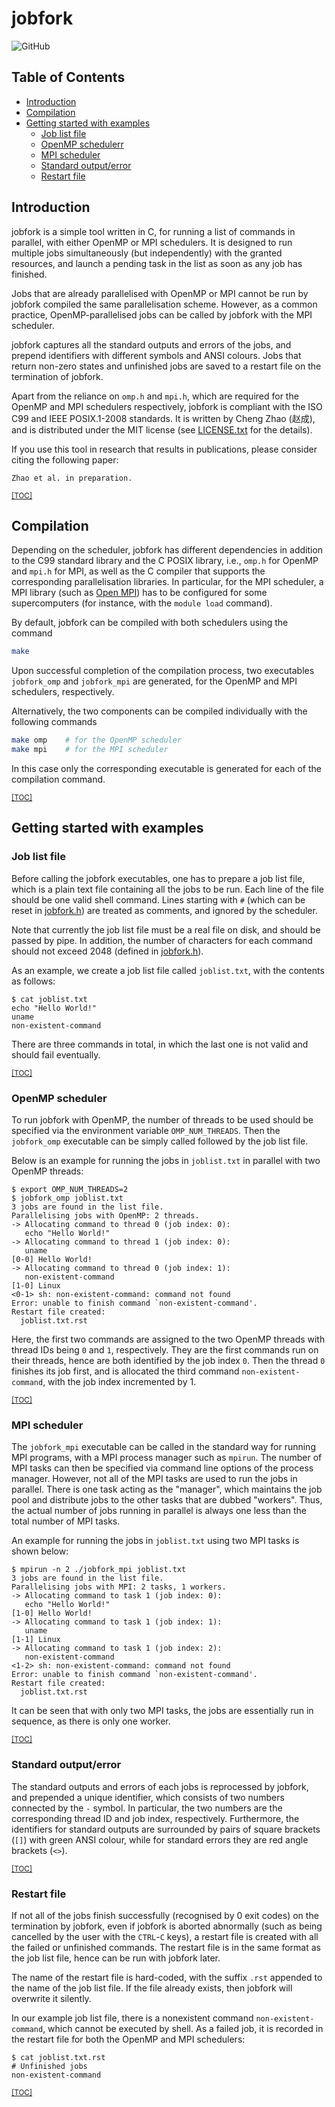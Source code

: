 # jobfork

![GitHub](https://img.shields.io/github/license/cheng-zhao/libcfg.svg)

## Table of Contents

-   [Introduction](#introduction)
-   [Compilation](#compilation)
-   [Getting started with examples](#getting-started-with-examples)
    -   [Job list file](#job-list-file)
    -   [OpenMP schedulerr](#openmp-scheduler)
    -   [MPI scheduler](#mpi-scheduler)
    -   [Standard output/error](#standard-outputerror)
    -   [Restart file](#restart-file)

## Introduction

jobfork is a simple tool written in C, for running a list of commands in parallel, with either OpenMP or MPI schedulers. It is designed to run multiple jobs simultaneously (but independently) with the granted resources, and launch a pending task in the list as soon as any job has finished.

Jobs that are already parallelised with OpenMP or MPI cannot be run by jobfork compiled the same parallelisation scheme. However, as a common practice, OpenMP-parallelised jobs can be called by jobfork with the MPI scheduler.

jobfork captures all the standard outputs and errors of the jobs, and prepend identifiers with different symbols and ANSI colours. Jobs that return non-zero states and unfinished jobs are saved to a restart file on the termination of jobfork.

Apart from the reliance on `omp.h` and `mpi.h`, which are required for the OpenMP and MPI schedulers respectively, jobfork is compliant with the ISO C99 and IEEE POSIX.1-2008 standards. It is written by Cheng Zhao (&#36213;&#25104;), and is distributed under the MIT license (see [LICENSE.txt](LICENSE.txt) for the details).

If you use this tool in research that results in publications, please consider citing the following paper:
```
Zhao et al. in preparation.
```

<small>[\[TOC\]](#table-of-contents)</small>

## Compilation

Depending on the scheduler, jobfork has different dependencies in addition to the C99 standard library and the C POSIX library, i.e., `omp.h` for OpenMP and `mpi.h` for MPI, as well as the C compiler that supports the corresponding parallelisation libraries. In particular, for the MPI scheduler, a MPI library (such as [Open MPI](https://www.open-mpi.org/)) has to be configured for some supercomputers (for instance, with the `module load` command).

By default, jobfork can be compiled with both schedulers using the command
```bash
make
```
Upon successful completion of the compilation process, two executables `jobfork_omp` and `jobfork_mpi` are generated, for the OpenMP and MPI schedulers, respectively.

Alternatively, the two components can be compiled individually with the following commands
```bash
make omp    # for the OpenMP scheduler
make mpi    # for the MPI scheduler
```
In this case only the corresponding executable is generated for each of the compilation command.

<small>[\[TOC\]](#table-of-contents)</small>

## Getting started with examples

### Job list file

Before calling the jobfork executables, one has to prepare a job list file, which is a plain text file containing all the jobs to be run. Each line of the file should be one valid shell command. Lines starting with `#` (which can be reset in [jobfork.h](jobfork.h#L55)) are treated as comments, and ignored by the scheduler.

Note that currently the job list file must be a real file on disk, and should be passed by pipe. In addition, the number of characters for each command should not exceed 2048 (defined in [jobfork.h](jobfork.h#L54)).

As an example, we create a job list file called `joblist.txt`, with the contents as follows:
```console
$ cat joblist.txt
echo "Hello World!"
uname
non-existent-command
```

There are three commands in total, in which the last one is not valid and should fail eventually.

<small>[\[TOC\]](#table-of-contents)</small>

### OpenMP scheduler

To run jobfork with OpenMP, the number of threads to be used should be specified via the environment variable `OMP_NUM_THREADS`. Then the `jobfork_omp` executable can be simply called followed by the job list file.

Below is an example for running the jobs in `joblist.txt` in parallel with two OpenMP threads:
```console
$ export OMP_NUM_THREADS=2
$ jobfork_omp joblist.txt
3 jobs are found in the list file.
Parallelising jobs with OpenMP: 2 threads.
-> Allocating command to thread 0 (job index: 0):
   echo "Hello World!"
-> Allocating command to thread 1 (job index: 0):
   uname
[0-0] Hello World!
-> Allocating command to thread 0 (job index: 1):
   non-existent-command
[1-0] Linux
<0-1> sh: non-existent-command: command not found
Error: unable to finish command `non-existent-command'.
Restart file created:
  joblist.txt.rst
```

Here, the first two commands are assigned to the two OpenMP threads with thread IDs being `0` and `1`, respectively. They are the first commands run on their threads, hence are both identified by the job index `0`. Then the thread `0` finishes its job first, and is allocated the third command `non-existent-command`, with the job index incremented by 1.

<small>[\[TOC\]](#table-of-contents)</small>

### MPI scheduler

The `jobfork_mpi` executable can be called in the standard way for running MPI programs, with a MPI process manager such as `mpirun`. The number of MPI tasks can then be specified via command line options of the process manager.
However, not all of the MPI tasks are used to run the jobs in parallel. There is one task acting as the "manager", which maintains the job pool and distribute jobs to the other tasks that are dubbed "workers". Thus, the actual number of jobs running in parallel is always one less than the total number of MPI tasks.

An example for running the jobs in `joblist.txt` using two MPI tasks is shown below:
```console
$ mpirun -n 2 ./jobfork_mpi joblist.txt
3 jobs are found in the list file.
Parallelising jobs with MPI: 2 tasks, 1 workers.
-> Allocating command to task 1 (job index: 0):
   echo "Hello World!"
[1-0] Hello World!
-> Allocating command to task 1 (job index: 1):
   uname
[1-1] Linux
-> Allocating command to task 1 (job index: 2):
   non-existent-command
<1-2> sh: non-existent-command: command not found
Error: unable to finish command `non-existent-command'.
Restart file created:
  joblist.txt.rst
```

It can be seen that with only two MPI tasks, the jobs are essentially run in sequence, as there is only one worker.

<small>[\[TOC\]](#table-of-contents)</small>

### Standard output/error

The standard outputs and errors of each jobs is reprocessed by jobfork, and prepended a unique identifier, which consists of two numbers connected by the `-` symbol. In particular, the two numbers are the corresponding thread ID and job index, respectively. Furthermore, the identifiers for standard outputs are surrounded by pairs of square brackets (`[]`) with green ANSI colour, while for standard errors they are red angle brackets (`<>`).

<small>[\[TOC\]](#table-of-contents)</small>

### Restart file

If not all of the jobs finish successfully (recognised by 0 exit codes) on the termination by jobfork, even if jobfork is aborted abnormally (such as being cancelled by the user with the `CTRL`-`C` keys), a restart file is created with all the failed or unfinished commands. The restart file is in the same format as the job list file, hence can be run with jobfork later.

The name of the restart file is hard-coded, with the suffix `.rst` appended to the name of the job list file. If the file already exists, then jobfork will overwrite it silently.

In our example job list file, there is a nonexistent command `non-existent-command`, which cannot be executed by shell. As a failed job, it is recorded in the restart file for both the OpenMP and MPI schedulers:
```console
$ cat joblist.txt.rst
# Unfinished jobs
non-existent-command
```

<small>[\[TOC\]](#table-of-contents)</small>
